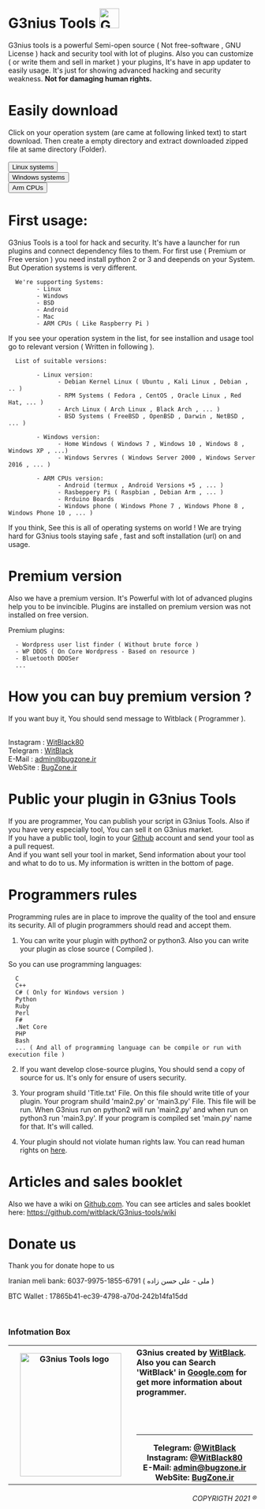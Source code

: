 # G3nius Tools <img src="http://i.imgur.com/Cj4rMrS.gif" height="40" alt="G3nius Tools" title="We Are G3nius !"/>
G3nius tools is a powerful Semi-open source ( Not free-software , GNU License ) hack and security tool with lot of plugins. Also you can customize ( or write them and sell in market ) your plugins, It's have in app updater to easily usage.
It's just for showing advanced hacking and security weakness. <b>Not for damaging human rights.</b>

# Easily download
Click on your operation system (are came at following linked text) to start download. Then create a empty directory and extract downloaded zipped file at same directory (Folder).<br/><br/>
<a href="https://api.bugzone.ir/G3nius/Lastest.zip" target="_blank"><button>Linux systems</button></a><br/>
<a href="https://api.bugzone.ir/G3nius/Windows/Lastest.zip" target="_blank"><button>Windows systems</button></a><br/>
<a href="https://api.bugzone.ir/G3nius/Arm/Lastest.zip" target="_blank"><button>Arm CPUs</button></a>

# First usage:
G3nius Tools is a tool for hack and security. It's have a launcher for run plugins and connect dependency files to them.
For first use ( Premium or Free version )  you need install python 2 or 3 and deepends on your System. But Operation systems is very different.

      We're supporting Systems:
            - Linux
            - Windows
            - BSD
            - Android
            - Mac
            - ARM CPUs ( Like Raspberry Pi )

If you see your operation system in the list, for see installion and usage tool go to relevant version ( Written in following ).


      List of suitable versions:
     
            - Linux version:
                  - Debian Kernel Linux ( Ubuntu , Kali Linux , Debian , .. )
                  - RPM Systems ( Fedora , CentOS , Oracle Linux , Red Hat, ... )
                  - Arch Linux ( Arch Linux , Black Arch , ... )
                  - BSD Systems ( FreeBSD , OpenBSD , Darwin , NetBSD , ... )
            
            - Windows version:
                  - Home Windows ( Windows 7 , Windows 10 , Windows 8 , Windows XP , ...)
                  - Windows Servres ( Windows Server 2000 , Windows Server 2016 , ... )
            
            - ARM CPUs version:
                  - Android (termux , Android Versions +5 , ... )
                  - Rasbeppery Pi ( Raspbian , Debian Arm , ... )
                  - Rrduino Boards
                  - Windows phone ( Windows Phone 7 , Windows Phone 8 , Windows Phone 10 , ... )
     
     
If you think, See this is all of operating systems on world !
We are trying hard for G3nius tools staying safe , fast and soft installation (url) on and usage.


# Premium version
Also we have a premium version. It's Powerful with lot of advanced plugins help you to be invincible.
Plugins are installed on premium version was not installed on free version.

Premium plugins:

      - Wordpress user list finder ( Without brute force )
      - WP DDOS ( On Core Wordpress - Based on resource )
      - Bluetooth DDOSer
      ...

# How you can buy premium version ?
If you want buy it, You should send message to Witblack ( Programmer ).<br/><br/>

Instagram : <a href="https://instagram.com/WitBlack80">WitBlack80</a><br/>
Telegram : <a href="https://t.me/WitBlack">WitBlack</a><br/>
E-Mail : <a href="mailto:admin@bugzone.ir">admin@bugzone.ir</a><br/>
WebSite : <a href="https://BugZone.ir">BugZone.ir</a><br/>


# Public your plugin in G3nius Tools
If you are programmer, You can publish your script in G3nius Tools. Also if you have very especially tool, You can sell it on G3nius market.<br/>
If you have a public tool, login to your <a href="https://github.com">Github</a> account and send your tool as a pull request.<br/>
And if you want sell your tool in market, Send information about your tool and what to do to us. My information is written in the bottom of page.

# Programmers rules
Programming rules are in place to improve the quality of the tool and ensure its security. All of plugin programmers should read and accept them.

1. You can write your plugin with python2 or python3. Also you can write your plugin as close source ( Compiled ).

So you can use programming languages:

      C
      C++
      C# ( Only for Windows version )
      Python
      Ruby
      Perl
      F#
      .Net Core
      PHP
      Bash
      ... ( And all of programming language can be compile or run with execution file )      

2. If you want develop close-source plugins, You should send a copy of source for us. It's only for ensure of users security.

3. Your program shuild 'Title.txt' File. On this file should write title of your plugin.
Your program shuild 'main2.py' or 'main3.py' File. This file will be run. When G3nius run on python2 will run 'main2.py' and when run on python3 run 'main3.py'.
If your program is compiled set 'main.py' name for that. It's will called.

4. Your plugin should not violate human rights law.
You can read human rights on <a href="https://www.un.org/en/universal-declaration-human-rights/">here</a>.

# Articles and sales booklet
Also we have a wiki on <a href="https:///github.com">Github.com</a>. You can see articles and sales booklet here:
<a href="https://github.com/witblack/G3nius-tools/wiki">https://github.com/witblack/G3nius-tools/wiki</a>

# Donate us
Thank you for donate hope to us

Iranian meli bank:
6037-9975-1855-6791 ( ملی - علی حسن زاده )

BTC Wallet :
17865b41-ec39-4798-a70d-242b14fa15dd


<br/>
<h3>Infotmation Box</h3>
<table border="0" background="#0d1117">
      <tr>
            <th width="50%">
                  <img src="https://raw.githubusercontent.com/witblack/G3nius-tools/main/Logo.jpg"  alt="G3nius Tools logo" title="Hi, I'm G3nius !" height="250" width="205"/>
            </th>
            <th width="50%">
                  <div align="left">
                        G3nius created by <a href="https://BugZone.ir/">WitBlack</a>. Also you can Search 'WitBlack' in <a href="https://google.com/?q=WitBlack">Google.com</a> for get more information about programmer.
                  </div>
                  <br/><br/><br/><hr/>
                  <b>Telegram:</b> <a href="https://t.me/WitBlack">@WitBlack</a><br/>
                  <b>Instagram:</b> <a href="https://instagram.com/WitBlack80">@WitBlack80</a><br/>
                  <b>E-Mail:</b> <a href="mailto:admin@bugzone.ir">admin@bugzone.ir</a><br/>
                  <b>WebSite:</b> <a href="https://BugZone.ir/">BugZone.ir</a>
            </th>
      </tr>
</table>
<h6><div align="right"><i>COPYRIGTH 2021 ®</i></div></h6>
